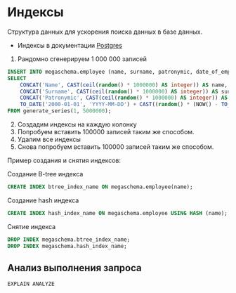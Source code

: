 # Индексы

Структура данных для ускорения поиска данных в базе данных.

- Индексы в документации [Postgres](https://postgrespro.ru/docs/postgresql/16/indexes-types)

1. Рандомно сгенерируем 1 000 000 записей
```sql
INSERT INTO megaschema.employee (name, surname, patronymic, date_of_employment)
SELECT
    CONCAT('Name', CAST(ceil(random() * 1000000) AS integer)) AS name,
    CONCAT('Surname', CAST(ceil(random() * 1000000) AS integer)) AS surname,
    CONCAT('Patronymic', CAST(ceil(random() * 1000000) AS integer)) AS patronymic,
    TO_DATE('2000-01-01', 'YYYY-MM-DD') + CAST((random() * (NOW() - TO_DATE('2000-01-01', 'YYYY-MM-DD'))) AS interval) AS date_of_employment
FROM generate_series(1, 5000000);
```
2. Создадим индексы на каждую колонку
3. Попробуем вставить 100000 записей таким же способом.
4. Удалим все индексы
5. Снова попробуем вставить 100000 записей таким же способом.

Пример создания и снятия индексов:

Создание B-tree индекса

```sql
CREATE INDEX btree_index_name ON megaschema.employee(name); 
```

Создание hash индекса

```sql
CREATE INDEX hash_index_name ON megaschema.employee USING HASH (name);
```

Снятие индекса
```sql
DROP INDEX megaschema.btree_index_name;
DROP INDEX megaschema.hash_index_name;
```

## Анализ выполнения запроса
```
EXPLAIN ANALYZE
```
